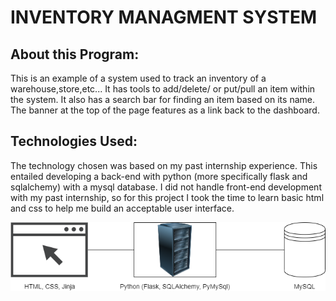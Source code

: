 # INVENTORY MANAGMENT SYSTEM

## About this Program:

This is an example of a system used to track an inventory of a warehouse,store,etc... It has tools to add/delete/ or put/pull an item within the system. It also has a search bar for finding an item based on its name. The banner at the top of the page features as a link back to the dashboard.

## Technologies Used:
The technology chosen was based on my past internship experience. This entailed developing a back-end with python (more specifically flask and sqlalchemy) with a mysql database. I did not handle front-end development with my past internship, so for this project I took the time to learn basic html and css to help me build an acceptable user interface.


![System Diagram](/static/diagram.png)  
